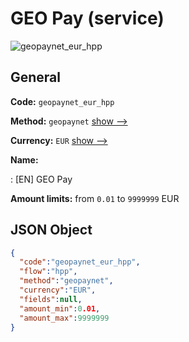 
# GEO Pay (service) 
![geopaynet_eur_hpp](https://static.openfintech.io/payment_methods/geopaynet_eur_hpp/logo.svg?w=400&c=v0.59.26#w200)  

## General 
 
**Code:** `geopaynet_eur_hpp` 
 
**Method:** `geopaynet` 
 [show -->](/payment-methods/geopaynet/) 
 
**Currency:** `EUR` [show -->](/currencies/EUR/) 
 
**Name:** 
 
:	[EN] GEO Pay 
 
**Amount limits:** from `0.01` to `9999999` EUR 

## JSON Object 

```json
{
  "code":"geopaynet_eur_hpp",
  "flow":"hpp",
  "method":"geopaynet",
  "currency":"EUR",
  "fields":null,
  "amount_min":0.01,
  "amount_max":9999999
}
```  
